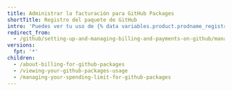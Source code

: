 ```yaml
---
title: Administrar la facturación para GitHub Packages
shortTitle: Registro del paquete de GitHub
intro: 'Puedes ver tu uso de {% data variables.product.prodname_registry %} y configurar un límite de gastos para {% data variables.product.prodname_registry %}.'
redirect_from:
  - /github/setting-up-and-managing-billing-and-payments-on-github/managing-billing-for-github-packages
versions:
  fpt: '*'
children:
  - /about-billing-for-github-packages
  - /viewing-your-github-packages-usage
  - /managing-your-spending-limit-for-github-packages
---
```


